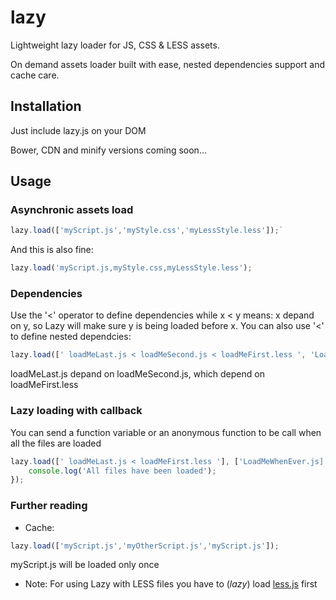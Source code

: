 lazy
====

Lightweight lazy loader for JS, CSS &amp; LESS assets.

On demand assets loader built with ease, nested dependencies support and cache care.

Installation
----
Just include lazy.js on your DOM

Bower, CDN and minify versions coming soon...

Usage
----
### Asynchronic assets load
```javascript
lazy.load(['myScript.js','myStyle.css','myLessStyle.less']);`
```

And this is also fine:

```javascript
lazy.load('myScript.js,myStyle.css,myLessStyle.less');
```

### Dependencies
Use the '<' operator to define dependencies while x < y means: x depand on y, so Lazy will make sure y is being loaded before x. You can also use '<' to define nested dependcies:

```javascript
lazy.load([' loadMeLast.js < loadMeSecond.js < loadMeFirst.less ', 'LoadMeWhenEver.js');
```

loadMeLast.js depand on loadMeSecond.js, which depend on loadMeFirst.less

### Lazy loading with callback
You can send a function variable or an anonymous function to be call when all the files are loaded

```javascript
lazy.load([' loadMeLast.js < loadMeFirst.less '], ['LoadMeWhenEver.js]', function(){
    console.log('All files have been loaded');
});
```

### Further reading
* Cache:
```javascript
lazy.load(['myScript.js','myOtherScript.js','myScript.js']);
```
myScript.js will be loaded only once

* Note: For using Lazy with LESS files you have to (*lazy*) load [less.js](https://github.com/less/less.js) first


